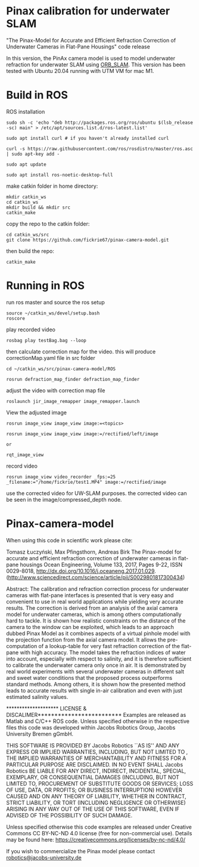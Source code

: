 # Pinax calibration for underwater SLAM
"The Pinax-Model for Accurate and Efficient Refraction Correction of Underwater Cameras in Flat-Pane Housings" code release

In this version, the PinAx camera model is used to model underwater refraction for underwater SLAM using [ORB_SLAM](https://github.com/fickrie67/ORB_SLAM3.git).
This version has been tested with Ubuntu 20.04 running with UTM VM for mac M1.


# Build in ROS

ROS installation

```
sudo sh -c 'echo "deb http://packages.ros.org/ros/ubuntu $(lsb_release -sc) main" > /etc/apt/sources.list.d/ros-latest.list'

sudo apt install curl # if you haven't already installed curl

curl -s https://raw.githubusercontent.com/ros/rosdistro/master/ros.asc | sudo apt-key add -

sudo apt update

sudo apt install ros-noetic-desktop-full
```

make catkin folder in home directory:
```
mkdir catkin_ws
cd catkin_ws
mkdir build && mkdir src
catkin_make
```

copy the repo to the catkin folder:
```
cd catkin_ws/src
git clone https://github.com/fickrie67/pinax-camera-model.git
```

then build the repo:
```
catkin_make
```

# Running in ROS 
run ros master and source the ros setup
```
source ~/catkin_ws/devel/setup.bash
roscore
```

play recorded video
```
rosbag play testBag.bag --loop
```

then calculate correction map for the video.
this will produce correctionMap.yaml file in src folder
```
cd ~/catkin_ws/src/pinax-camera-model/ROS

rosrun defraction_map_finder defraction_map_finder
```

adjust the video with correction map file
```
roslaunch jir_image_remapper image_remapper.launch
```

View the adjusted image
```
rosrun image_view image_view image:=<topics>

rosrun image_view image_view image:=/rectified/left/image

or

rqt_image_view
```

record video

```
rosrun image_view video_recorder _fps:=25 _filename:="/home/fickrie/test1.MP4" image:=/rectified/image
```

use the corrected video for UW-SLAM purposes. the corrected video can be seen in the image/compressed_depth node. 

# Pinax-camera-model
When using this code in scientific work please cite:

Tomasz Łuczyński, Max Pfingsthorn, Andreas Birk
The Pinax-model for accurate and efficient refraction correction of underwater cameras in flat-pane housings
Ocean Engineering, Volume 133, 2017, Pages 9-22, ISSN 0029-8018, http://dx.doi.org/10.1016/j.oceaneng.2017.01.029.
(http://www.sciencedirect.com/science/article/pii/S0029801817300434)

Abstract: The calibration and refraction correction process for underwater cameras with flat-pane interfaces is presented that is very easy and convenient to use in real world applications while yielding very accurate results. The correction is derived from an analysis of the axial camera model for underwater cameras, which is among others computationally hard to tackle. It is shown how realistic constraints on the distance of the camera to the window can be exploited, which leads to an approach dubbed Pinax Model as it combines aspects of a virtual pinhole model with the projection function from the axial camera model. It allows the pre-computation of a lookup-table for very fast refraction correction of the flat-pane with high accuracy. The model takes the refraction indices of water into account, especially with respect to salinity, and it is therefore sufficient to calibrate the underwater camera only once in air. It is demonstrated by real world experiments with several underwater cameras in different salt and sweet water conditions that the proposed process outperforms standard methods. Among others, it is shown how the presented method leads to accurate results with single in-air calibration and even with just estimated salinity values.

******************** LICENSE & DISCALIMER*************************
Examples are released as Matlab and C/C++ ROS code. 
Unless specified otherwise in the respective files this 
code was developed within Jacobs Robotics Group, 
Jacobs University Bremen gGmbH. 

THIS SOFTWARE IS PROVIDED BY Jacobs Robotics ``AS IS'' AND ANY
EXPRESS OR IMPLIED WARRANTIES, INCLUDING, BUT NOT LIMITED TO
, THE IMPLIED
WARRANTIES OF MERCHANTABILITY AND FITNESS FOR A PARTICULAR PURPOSE ARE
DISCLAIMED. IN NO EVENT SHALL Jacobs Robotics BE LIABLE FOR ANY
DIRECT, INDIRECT, INCIDENTAL, SPECIAL, EXEMPLARY, OR CONSEQUENTIAL DAMAGES
(INCLUDING, BUT NOT LIMITED TO, PROCUREMENT OF SUBSTITUTE GOODS OR SERVICES;
LOSS OF USE, DATA, OR PROFITS; OR BUSINESS INTERRUPTION) HOWEVER CAUSED AND
ON ANY THEORY OF LIABILITY, WHETHER IN CONTRACT, STRICT LIABILITY, OR TORT
(INCLUDING NEGLIGENCE OR OTHERWISE) ARISING IN ANY WAY OUT OF THE USE OF THIS
SOFTWARE, EVEN IF ADVISED OF THE POSSIBILITY OF SUCH DAMAGE.

Unless specified otherwise this code examples are released under
 Creative Commons CC BY-NC-ND 4.0 license (free for non-commercial use). 
 Details may be found here: https://creativecommons.org/licenses/by-nc-nd/4.0/

If you wish to commercialize the Pinax model please contact robotics@jacobs-university.de


